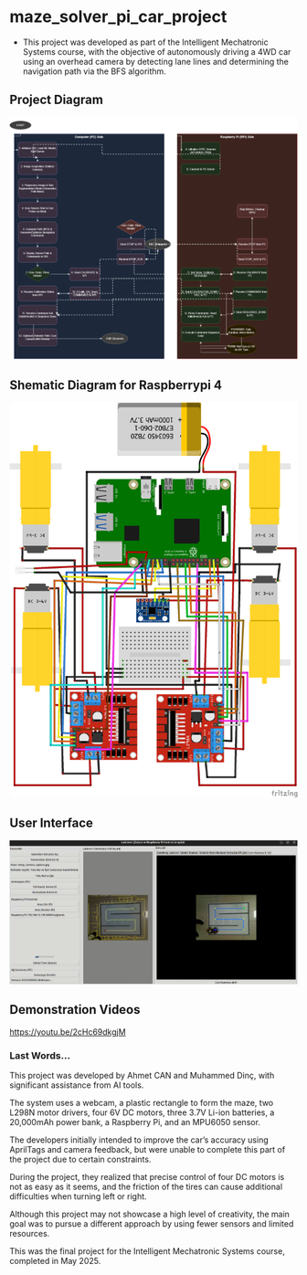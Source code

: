 # maze_solver_pi_car_project

* This project was developed as part of the Intelligent Mechatronic Systems course, with the objective of autonomously driving a 4WD car using an overhead camera by detecting lane lines and determining the navigation path via the BFS algorithm.


## Project Diagram 

![](diagram.png)

## Shematic Diagram for Raspberrypi 4
![](circuit.png)

## User Interface
![](user_interface.png)


## Demonstration Videos
https://youtu.be/2cHc69dkgjM

### Last Words...

This project was developed by Ahmet CAN and Muhammed Dinç, with significant assistance from AI tools.

The system uses a webcam, a plastic rectangle to form the maze, two L298N motor drivers, four 6V DC motors, three 3.7V Li-ion batteries, a 20,000mAh power bank, a Raspberry Pi, and an MPU6050 sensor.

The developers initially intended to improve the car’s accuracy using AprilTags and camera feedback, but were unable to complete this part of the project due to certain constraints.

During the project, they realized that precise control of four DC motors is not as easy as it seems, and the friction of the tires can cause additional difficulties when turning left or right.

Although this project may not showcase a high level of creativity, the main goal was to pursue a different approach by using fewer sensors and limited resources.

This was the final project for the Intelligent Mechatronic Systems course, completed in May 2025.
